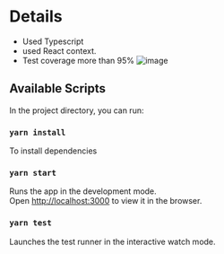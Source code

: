 # Details
- Used Typescript
- used React context.
- Test coverage more than 95%
![image](https://user-images.githubusercontent.com/15656480/80356145-54011980-8879-11ea-9f4b-cd168215f7fe.png)


## Available Scripts

In the project directory, you can run:

### `yarn install`
To install dependencies

### `yarn start`

Runs the app in the development mode.<br />
Open [http://localhost:3000](http://localhost:3000) to view it in the browser.


### `yarn test`

Launches the test runner in the interactive watch mode.
